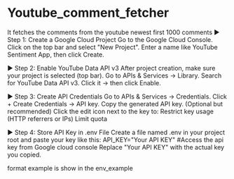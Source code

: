 # Youtube_comment_fetcher
It fetches the comments from the youtube newest first 1000 comments
▶️ Step 1: Create a Google Cloud Project
Go to the Google Cloud Console.
Click on the top bar and select "New Project".
Enter a name like YouTube Sentiment App, then click Create.

▶️ Step 2: Enable YouTube Data API v3
After project creation, make sure your project is selected (top bar).
Go to APIs & Services → Library.
Search for YouTube Data API v3.
Click it → then click Enable.

▶️ Step 3: Create API Credentials
Go to APIs & Services → Credentials.
Click + Create Credentials → API key.
Copy the generated API key.
(Optional but recommended) Click the edit icon next to the key to:
Restrict key usage (HTTP referrers or IPs)
Limit quota

▶️ Step 4: Store API Key in .env File
Create a file named .env in your project root and paste your key like this:
API_KEY="Your API KEY" #Access the api key from Google cloud console
Replace "Your API KEY" with the actual key you copied.

format example is show in the env_example
